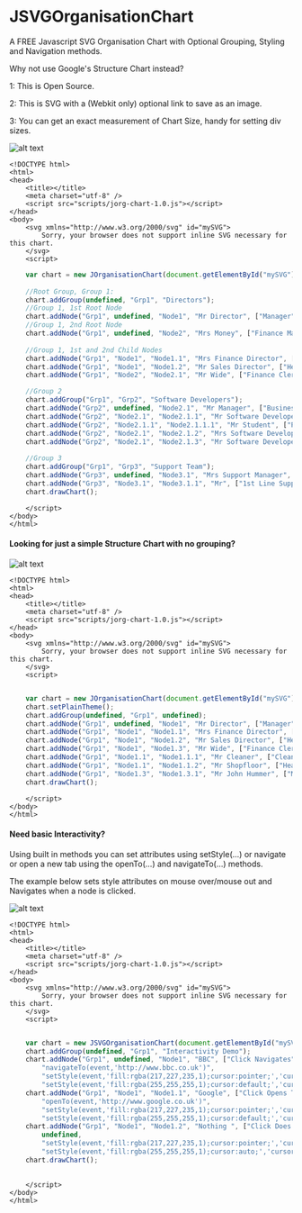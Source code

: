 # JSVGOrganisationChart
A FREE Javascript SVG Organisation Chart with Optional Grouping, Styling and Navigation methods.

Why not use Google's Structure Chart instead? 

1: This is Open Source.

2: This is SVG with a (Webkit only) optional link to save as an image.

3: You can get an exact measurement of Chart Size, handy for setting div sizes.

![alt text](https://github.com/thobbsinteractive/JOrganisationChart/blob/master/basicSVGChartExample.png "Basic Example")

```
<!DOCTYPE html>
<html>
<head>
    <title></title>
	<meta charset="utf-8" />
    <script src="scripts/jorg-chart-1.0.js"></script>
</head>
<body>
    <svg xmlns="http://www.w3.org/2000/svg" id="mySVG">
        Sorry, your browser does not support inline SVG necessary for this chart.
    </svg>
    <script>
```
```javascript
    var chart = new JOrganisationChart(document.getElementById("mySVG"));
    
    //Root Group, Group 1:
    chart.addGroup(undefined, "Grp1", "Directors");
    //Group 1, 1st Root Node 
    chart.addNode("Grp1", undefined, "Node1", "Mr Director", ["Manager", "Runs Everything"]);
    //Group 1, 2nd Root Node 
    chart.addNode("Grp1", undefined, "Node2", "Mrs Money", ["Finance Manager", "Pays for Everything"]);
    
    //Group 1, 1st and 2nd Child Nodes
    chart.addNode("Grp1", "Node1", "Node1.1", "Mrs Finance Director", ["Accountant", "Pays for somethings"]);
    chart.addNode("Grp1", "Node1", "Node1.2", "Mr Sales Director", ["Head of Sales", "Sells Everything"]);
    chart.addNode("Grp1", "Node2", "Node2.1", "Mr Wide", ["Finance Clerk Who has a really long Job Title", "Plays with numbers"]);

    //Group 2
    chart.addGroup("Grp1", "Grp2", "Software Developers");
    chart.addNode("Grp2", undefined, "Node2.1", "Mr Manager", ["Business Manager", "Orders Lackies"]);
    chart.addNode("Grp2", "Node2.1", "Node2.1.1", "Mr Software Developer 1", ["Software Developer", "Makes Bugs", "Cleans Office"]);
    chart.addNode("Grp2", "Node2.1.1", "Node2.1.1.1", "Mr Student", ["Placement Dude", "Tests"]);
    chart.addNode("Grp2", "Node2.1", "Node2.1.2", "Mrs Software Developer 2", ["Software Developer", "Makes Codes"]);
    chart.addNode("Grp2", "Node2.1", "Node2.1.3", "Mr Software Developer 3", ["Software Developer", "Turns Water into Wine"]);
    
    //Group 3
    chart.addGroup("Grp1", "Grp3", "Support Team");
    chart.addNode("Grp3", undefined, "Node3.1", "Mrs Support Manager", ["Business Manager", "Orders Lackies"]);
    chart.addNode("Grp3", "Node3.1", "Node3.1.1", "Mr", ["1st Line Support", "Phone Jocky"]);
    chart.drawChart();
```
```
    </script>
</body>
</html>
```

#### Looking for just a simple Structure Chart with no grouping? ####

![alt text](https://github.com/thobbsinteractive/JOrganisationChart/blob/master/simpleSVGChartExample.png "Simple Structure Chart")

```
<!DOCTYPE html>
<html>
<head>
    <title></title>
	<meta charset="utf-8" />
    <script src="scripts/jorg-chart-1.0.js"></script>
</head>
<body>
    <svg xmlns="http://www.w3.org/2000/svg" id="mySVG">
        Sorry, your browser does not support inline SVG necessary for this chart.
    </svg>
    <script>
```
```javascript

    var chart = new JOrganisationChart(document.getElementById("mySVG"));
    chart.setPlainTheme();
    chart.addGroup(undefined, "Grp1", undefined);
    chart.addNode("Grp1", undefined, "Node1", "Mr Director", ["Manager", "Runs Everything"]);
    chart.addNode("Grp1", "Node1", "Node1.1", "Mrs Finance Director", ["Accountant", "Pays for somethings"]);
    chart.addNode("Grp1", "Node1", "Node1.2", "Mr Sales Director", ["Head of Sales", "Sells Everything"]);
    chart.addNode("Grp1", "Node1", "Node1.3", "Mr Wide", ["Finance Clerk Who has a really long Job Title", "Plays with numbers"]);
    chart.addNode("Grp1", "Node1.1", "Node1.1.1", "Mr Cleaner", ["Cleaner", "Cleans"]);
    chart.addNode("Grp1", "Node1.1", "Node1.1.2", "Mr Shopfloor", ["Head of Sales", "Sells Everything"]);
    chart.addNode("Grp1", "Node1.3", "Node1.3.1", "Mr John Hummer", ["Muscian", "Sound Track to the 80s"]);
    chart.drawChart();
```
```
    </script>
</body>
</html>
```

#### Need basic Interactivity? ####
Using built in methods you can set attributes using setStyle(...) or navigate or open a new tab using the openTo(...) and navigateTo(...) methods.

The example below sets style attributes on mouse over/mouse out and Navigates when a node is clicked.

![alt text](https://github.com/thobbsinteractive/JOrganisationChart/blob/master/InteractiveSVGChartExample.png "Interactive Chart")

```
<!DOCTYPE html>
<html>
<head>
    <title></title>
	<meta charset="utf-8" />
    <script src="scripts/jorg-chart-1.0.js"></script>
</head>
<body>
    <svg xmlns="http://www.w3.org/2000/svg" id="mySVG">
        Sorry, your browser does not support inline SVG necessary for this chart.
    </svg>
    <script>
```
```javascript

    var chart = new JSVGOrganisationChart(document.getElementById("mySVG"));
    chart.addGroup(undefined, "Grp1", "Interactivity Demo");
    chart.addNode("Grp1", undefined, "Node1", "BBC", ["Click Navigates", "to BBC"], undefined,
        "navigateTo(event,'http://www.bbc.co.uk')",
        "setStyle(event,'fill:rgba(217,227,235,1);cursor:pointer;','cursor:pointer;','cursor:pointer;')",
        "setStyle(event,'fill:rgba(255,255,255,1);cursor:default;','cursor:default;','cursor:default;')");
    chart.addNode("Grp1", "Node1", "Node1.1", "Google", ["Click Opens Tab", "to Google"], undefined,
        "openTo(event,'http://www.google.co.uk')",
        "setStyle(event,'fill:rgba(217,227,235,1);cursor:pointer;','cursor:pointer;','cursor:pointer;')",
        "setStyle(event,'fill:rgba(255,255,255,1);cursor:default;','cursor:default;','cursor:default;')");
    chart.addNode("Grp1", "Node1", "Node1.2", "Nothing ", ["Click Does Nothing"], undefined,
        undefined,
        "setStyle(event,'fill:rgba(217,227,235,1);cursor:pointer;','cursor:pointer;','cursor:pointer;')",
        "setStyle(event,'fill:rgba(255,255,255,1);cursor:auto;','cursor:default;','cursor:default;')");
    chart.drawChart();
    
```
```
    </script>
</body>
</html>
```
